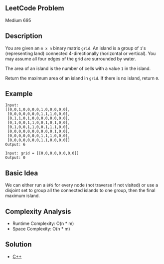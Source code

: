 ## LeetCode Problem
Medium 695

## Description
You are given an `m x n` binary matrix `grid`. An island is a group of `1`'s (representing land) connected 4-directionally (horizontal or vertical). You may assume all four edges of the grid are surrounded by water.

The area of an island is the number of cells with a value `1` in the island.

Return the maximum area of an island in `grid`. If there is no island, return `0`.

## Example
```
Input:
[[0,0,1,0,0,0,0,1,0,0,0,0,0],
 [0,0,0,0,0,0,0,1,1,1,0,0,0],
 [0,1,1,0,1,0,0,0,0,0,0,0,0],
 [0,1,0,0,1,1,0,0,1,0,1,0,0],
 [0,1,0,0,1,1,0,0,1,1,1,0,0],
 [0,0,0,0,0,0,0,0,0,0,1,0,0],
 [0,0,0,0,0,0,0,1,1,1,0,0,0],
 [0,0,0,0,0,0,0,1,1,0,0,0,0]]
Output: 6

Input: grid = [[0,0,0,0,0,0,0,0]]
Output: 0
```

## Basic Idea
We can either run a `BFS` for every node (not traverse if not visited) or use a disjoint set to group all the connected islands to one group, then the final maximum island.

## Complexity Analysis
- Runtime Complexity: O(n * m)
- Space Complexity: O(n * m)

## Solution
- [C++](./solution.cpp)